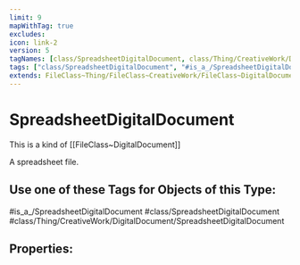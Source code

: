 ```yaml
---
limit: 9
mapWithTag: true
excludes:
icon: link-2
version: 5
tagNames: [class/SpreadsheetDigitalDocument, class/Thing/CreativeWork/DigitalDocument/SpreadsheetDigitalDocument, is_a_/SpreadsheetDigitalDocument, schema-org/SpreadsheetDigitalDocument]
tags: ["class/SpreadsheetDigitalDocument", "#is_a_/SpreadsheetDigitalDocument", "class/Thing/CreativeWork/DigitalDocument/SpreadsheetDigitalDocument"]
extends: FileClass~Thing/FileClass~CreativeWork/FileClass~DigitalDocument
---
```


# SpreadsheetDigitalDocument
This is a kind of [[FileClass~DigitalDocument]]

A spreadsheet file.


## Use one of these Tags for Objects of this Type:

#is_a_/SpreadsheetDigitalDocument
#class/SpreadsheetDigitalDocument
#class/Thing/CreativeWork/DigitalDocument/SpreadsheetDigitalDocument

## Properties:


